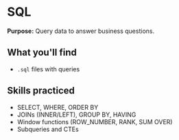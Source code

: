 # SQL

**Purpose:** Query data to answer business questions.

## What you'll find
- `.sql` files with queries


## Skills practiced
- SELECT, WHERE, ORDER BY
- JOINs (INNER/LEFT), GROUP BY, HAVING
- Window functions (ROW_NUMBER, RANK, SUM OVER)
- Subqueries and CTEs